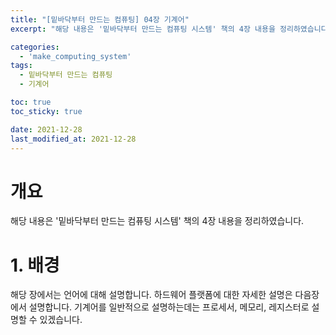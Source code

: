 ```yaml
---
title: "[밑바닥부터 만드는 컴퓨팅] 04장 기계어"
excerpt: "해당 내용은 '밑바닥부터 만드는 컴퓨팅 시스템' 책의 4장 내용을 정리하였습니다. "

categories:
  - 'make_computing_system'
tags:
  - 밑바닥부터 만드는 컴퓨팅
  - 기계어

toc: true
toc_sticky: true

date: 2021-12-28
last_modified_at: 2021-12-28
---
```


# 개요 

해당 내용은 '밑바닥부터 만드는 컴퓨팅 시스템' 책의 4장 내용을 정리하였습니다.


# 1. 배경 

해당 장에서는 언어에 대해 설명합니다. 
하드웨어 플랫폼에 대한 자세한 설명은 다음장에서 설명합니다. 
기계어를 일반적으로 설명하는데는 프로세서, 메모리, 레지스터로 설명할 수 있겠습니다. 


